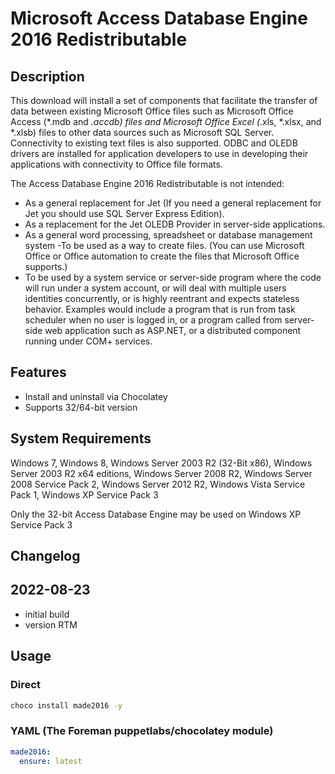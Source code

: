 # Microsoft Access Database Engine 2016 Redistributable

## Description

This download will install a set of components that facilitate the transfer of data between existing Microsoft Office files such as Microsoft Office Access (*.mdb and *.accdb) files and Microsoft Office Excel (*.xls, *.xlsx, and *.xlsb) files to other data sources such as Microsoft SQL Server. Connectivity to existing text files is also supported. ODBC and OLEDB drivers are installed for application developers to use in developing their applications with connectivity to Office file formats.

The Access Database Engine 2016 Redistributable is not intended:

-  As a general replacement for Jet (If you need a general replacement for Jet you should use SQL Server Express Edition).
-  As a replacement for the Jet OLEDB Provider in server-side applications.
-  As a general word processing, spreadsheet or database management system -To be used as a way to create files. (You can use Microsoft Office or Office automation to create the files that Microsoft Office supports.)
-  To be used by a system service or server-side program where the code will run under a system account, or will deal with multiple users identities concurrently, or is highly reentrant and expects stateless behavior. Examples would include a program that is run from task scheduler when no user is logged in, or a program called from server-side web application such as ASP.NET, or a distributed component running under COM+ services.


## Features

- Install and uninstall via Chocolatey
- Supports 32/64-bit version

## System Requirements

Windows 7, Windows 8, Windows Server 2003 R2 (32-Bit x86), Windows Server 2003 R2 x64 editions, Windows Server 2008 R2, Windows Server 2008 Service Pack 2, Windows Server 2012 R2, Windows Vista Service Pack 1, Windows XP Service Pack 3

Only the 32-bit Access Database Engine may be used on Windows XP Service Pack 3

## Changelog

## 2022-08-23
- initial build
- version RTM

## Usage

### Direct

```cmd
choco install made2016 -y
```

### YAML (The Foreman puppetlabs/chocolatey module)

```yaml
made2016:
  ensure: latest
```

